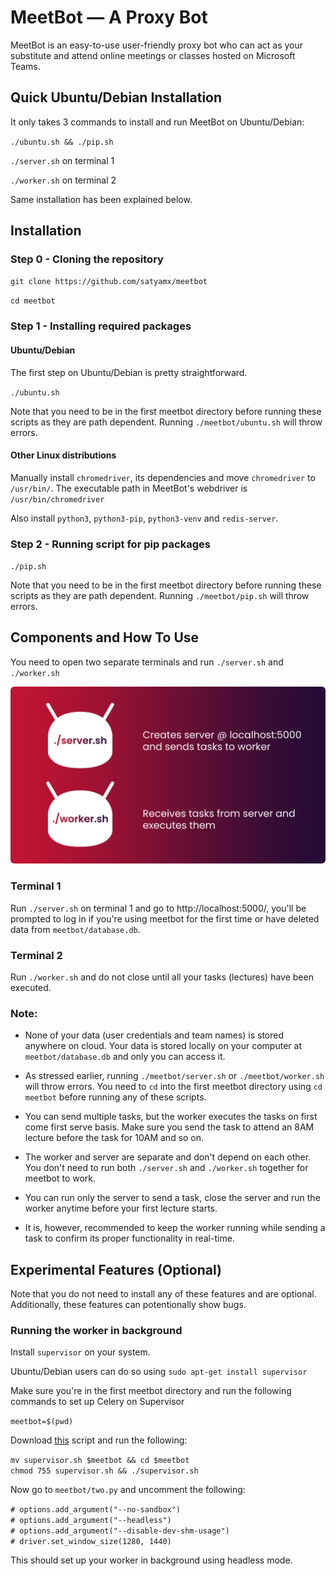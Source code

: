 # MeetBot — A Proxy Bot
MeetBot is an easy-to-use user-friendly proxy bot who can act as your substitute and attend online meetings or classes hosted on Microsoft Teams.

## Quick Ubuntu/Debian Installation

It only takes 3 commands to install and run MeetBot on Ubuntu/Debian:

`./ubuntu.sh && ./pip.sh`

`./server.sh`  on terminal 1

`./worker.sh` on terminal 2

Same installation has been explained below.

## Installation

### Step 0 - Cloning the repository
`git clone https://github.com/satyamx/meetbot`

`cd meetbot`

### Step 1 - Installing required packages
#### Ubuntu/Debian
The first step on Ubuntu/Debian is pretty straightforward.

`./ubuntu.sh`

Note that you need to be in the first meetbot directory before running these scripts as they are path dependent. Running `./meetbot/ubuntu.sh` will throw errors.

#### Other Linux distributions

Manually install `chromedriver`, its dependencies and move `chromedriver` to `/usr/bin/`. The executable path in MeetBot's webdriver is `/usr/bin/chromedriver`

Also install `python3`, `python3-pip`, `python3-venv` and `redis-server`.

### Step 2 - Running script for pip packages

`./pip.sh`

Note that you need to be in the first meetbot directory before running these scripts as they are path dependent. Running `./meetbot/pip.sh` will throw errors.

## Components and How To Use

You need to open two separate terminals and run `./server.sh` and `./worker.sh`

![Components](https://raw.githubusercontent.com/satyamx/meetbot/main/images/components.png)

### Terminal 1

Run `./server.sh` on terminal 1 and go to http://localhost:5000/, you'll be prompted to log in if you're using meetbot for the first time or have deleted data from `meetbot/database.db`.

### Terminal 2

Run `./worker.sh`  and do not close until all your tasks (lectures) have been executed.

### Note:

- None of your data (user credentials and team names) is stored anywhere on cloud. Your data is stored locally on your computer at `meetbot/database.db` and only you can access it.

- As stressed earlier, running `./meetbot/server.sh` or `./meetbot/worker.sh` will throw errors. You need to `cd` into the first meetbot directory using `cd meetbot` before running any of these scripts.

- You can send multiple tasks, but the worker executes the tasks on first come first serve basis. Make sure you send the task to attend an 8AM lecture before the task for 10AM and so on.

- The worker and server are separate and don't depend on each other. You don't need to run both `./server.sh` and `./worker.sh` together for meetbot to work.

- You can run only the server to send a task, close the server and run the worker anytime before your first lecture starts.

- It is, however, recommended to keep the worker running while sending a task to confirm its proper functionality in real-time.

## Experimental Features (Optional)

Note that you do not need to install any of these features and are optional. Additionally, these features can potentionally show bugs.

### Running the worker in background

Install `supervisor` on your system.

Ubuntu/Debian users can do so using `sudo apt-get install supervisor`

Make sure you're in the first meetbot directory and run the following commands to set up Celery on Supervisor

`meetbot=$(pwd)`

Download [this](https://github.com/satyamx/meetbot/blob/main/supervisor.sh) script and run the following:

`mv supervisor.sh $meetbot && cd $meetbot`<br>
`chmod 755 supervisor.sh && ./supervisor.sh`

Now go to `meetbot/two.py` and uncomment the following:

`# options.add_argument("--no-sandbox")`<br>
`# options.add_argument("--headless")`<br>
`# options.add_argument("--disable-dev-shm-usage")`<br>
`# driver.set_window_size(1280, 1440)`

This should set up your worker in background using headless mode.
